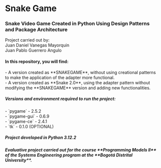 # Snake Game
<h3>Snake Video Game Created in Python Using Design Patterns and Package Architecture</h3>
Project carried out by:<br>
Juan Daniel Vanegas Mayorquin<br>
Juan Pablo Guerrero Angulo<br>

<h4>In this repository, you will find:</h4>
- A version created as **SNAKEGAME**, without using creational patterns to make the application of the adapter more functional.<br>
- A version created as **Snake 2.0**, using the adapter pattern without modifying the **SNAKEGAME** version and adding new functionalities.<br>

<h5>Versions and environment required to run the project:</h5>
- `pygame` - 2.5.2<br>
- `pygame-gui` - 0.6.9<br>
- `pygame-ce` - 2.4.1<br>
- `tk` - 0.1.0 (OPTIONAL)<br>
<h5>Project developed in Python 3.12.2</h5>

<h5>Evaluative project carried out for the course **Programming Models II** of the Systems Engineering program at the **Bogotá Distrital University**.</h5>
